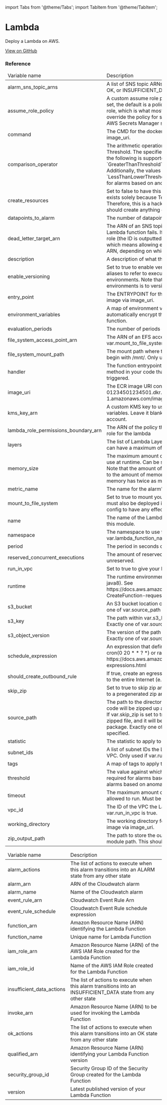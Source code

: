 import Tabs from '@theme/Tabs';
import TabItem from '@theme/TabItem';

# Lambda

Deploy a Lambda on AWS.

<a href="https://github.com/gruntwork-io/terraform-aws-service-catalog/tree/master/modules/services/lambda" class="link-button">View on GitHub</a>

### Reference 
              
<Tabs>
  <TabItem value="inputs" label="Inputs" default>
    <table>
        <thead>
            <tr>
                <td>Variable name</td>
                <td>Description</td>
            </tr>
        </thead>
        <tbody>
            <tr>
        <td>alarm_sns_topic_arns</td>
        <td>A list of SNS topic ARNs to notify when the lambda alarms change to ALARM, OK, or INSUFFICIENT_DATA state</td>
    </tr><tr>
        <td>assume_role_policy</td>
        <td>A custom assume role policy for the IAM role for this Lambda function. If not set, the default is a policy that allows the Lambda service to assume the IAM role, which is what most users will need. However, you can use this variable to override the policy for special cases, such as using a Lambda function to rotate AWS Secrets Manager secrets.</td>
    </tr><tr>
        <td>command</td>
        <td>The CMD for the docker image. Only used if you specify a Docker image via image_uri.</td>
    </tr><tr>
        <td>comparison_operator</td>
        <td>The arithmetic operation to use when comparing the specified Statistic and Threshold. The specified Statistic value is used as the first operand. Either of the following is supported: `GreaterThanOrEqualToThreshold`, `GreaterThanThreshold`, `LessThanThreshold`, `LessThanOrEqualToThreshold`. Additionally, the values `LessThanLowerOrGreaterThanUpperThreshold`, `LessThanLowerThreshold`, and `GreaterThanUpperThreshold` are used only for alarms based on anomaly detection models.</td>
    </tr><tr>
        <td>create_resources</td>
        <td>Set to false to have this module skip creating resources. This weird parameter exists solely because Terraform does not support conditional modules. Therefore, this is a hack to allow you to conditionally decide if this module should create anything or not.</td>
    </tr><tr>
        <td>datapoints_to_alarm</td>
        <td>The number of datapoints that must be breaching to trigger the alarm.</td>
    </tr><tr>
        <td>dead_letter_target_arn</td>
        <td>The ARN of an SNS topic or an SQS queue to notify when invocation of a Lambda function fails. If this option is used, you must grant this function's IAM role (the ID is outputted as iam_role_id) access to write to the target object, which means allowing either the sns:Publish or sqs:SendMessage action on this ARN, depending on which service is targeted.</td>
    </tr><tr>
        <td>description</td>
        <td>A description of what the Lambda function does.</td>
    </tr><tr>
        <td>enable_versioning</td>
        <td>Set to true to enable versioning for this Lambda function. This allows you to use aliases to refer to execute different versions of the function in different environments. Note that an alternative way to run Lambda functions in multiple environments is to version your Terraform code.</td>
    </tr><tr>
        <td>entry_point</td>
        <td>The ENTRYPOINT for the docker image. Only used if you specify a Docker image via image_uri.</td>
    </tr><tr>
        <td>environment_variables</td>
        <td>A map of environment variables to pass to the Lambda function. AWS will automatically encrypt these with KMS and decrypt them when running the function.</td>
    </tr><tr>
        <td>evaluation_periods</td>
        <td>The number of periods over which data is compared to the specified threshold.</td>
    </tr><tr>
        <td>file_system_access_point_arn</td>
        <td>The ARN of an EFS access point to use to access the file system. Only used if var.mount_to_file_system is true.</td>
    </tr><tr>
        <td>file_system_mount_path</td>
        <td>The mount path where the lambda can access the file system. This path must begin with /mnt/. Only used if var.mount_to_file_system is true.</td>
    </tr><tr>
        <td>handler</td>
        <td>The function entrypoint in your code. This is typically the name of a function or method in your code that AWS will execute when this Lambda function is triggered.</td>
    </tr><tr>
        <td>image_uri</td>
        <td>The ECR image URI containing the function's deployment package. Example: 01234501234501.dkr.ecr.us-east-1.amazonaws.com/image_name:image_tag</td>
    </tr><tr>
        <td>kms_key_arn</td>
        <td>A custom KMS key to use to encrypt and decrypt Lambda function environment variables. Leave it blank to use the default KMS key provided in your AWS account.</td>
    </tr><tr>
        <td>lambda_role_permissions_boundary_arn</td>
        <td>The ARN of the policy that is used to set the permissions boundary for the IAM role for the lambda</td>
    </tr><tr>
        <td>layers</td>
        <td>The list of Lambda Layer Version ARNs to attach to your Lambda Function. You can have a maximum of 5 Layers attached to each function.</td>
    </tr><tr>
        <td>memory_size</td>
        <td>The maximum amount of memory, in MB, your Lambda function will be able to use at runtime. Can be set in 64MB increments from 128MB up to 1536MB. Note that the amount of CPU power given to a Lambda function is proportional to the amount of memory you request, so a Lambda function with 256MB of memory has twice as much CPU power as one with 128MB.</td>
    </tr><tr>
        <td>metric_name</td>
        <td>The name for the alarm's associated metric.</td>
    </tr><tr>
        <td>mount_to_file_system</td>
        <td>Set to true to mount your Lambda function on an EFS. Note that the lambda must also be deployed inside a VPC (run_in_vpc must be set to true) for this config to have any effect.</td>
    </tr><tr>
        <td>name</td>
        <td>The name of the Lambda function. Used to namespace all resources created by this module.</td>
    </tr><tr>
        <td>namespace</td>
        <td>The namespace to use for all resources created by this module. If not set, var.lambda_function_name, with '-scheduled' as a suffix, is used.</td>
    </tr><tr>
        <td>period</td>
        <td>The period in seconds over which the specified `statistic` is applied.</td>
    </tr><tr>
        <td>reserved_concurrent_executions</td>
        <td>The amount of reserved concurrent executions for this lambda function or -1 if unreserved.</td>
    </tr><tr>
        <td>run_in_vpc</td>
        <td>Set to true to give your Lambda function access to resources within a VPC.</td>
    </tr><tr>
        <td>runtime</td>
        <td>The runtime environment for the Lambda function (e.g. nodejs, python2.7, java8). See https://docs.aws.amazon.com/lambda/latest/dg/API_CreateFunction.html#SSS-CreateFunction-request-Runtime for all possible values.</td>
    </tr><tr>
        <td>s3_bucket</td>
        <td>An S3 bucket location containing the function's deployment package. Exactly one of var.source_path or the var.s3_xxx variables must be specified.</td>
    </tr><tr>
        <td>s3_key</td>
        <td>The path within var.s3_bucket where the deployment package is located. Exactly one of var.source_path or the var.s3_xxx variables must be specified.</td>
    </tr><tr>
        <td>s3_object_version</td>
        <td>The version of the path in var.s3_key to use as the deployment package. Exactly one of var.source_path or the var.s3_xxx variables must be specified.</td>
    </tr><tr>
        <td>schedule_expression</td>
        <td>An expression that defines the schedule for this lambda job. For example, cron(0 20 * * ? *) or rate(5 minutes). For more information visit https://docs.aws.amazon.com/lambda/latest/dg/services-cloudwatchevents-expressions.html</td>
    </tr><tr>
        <td>should_create_outbound_rule</td>
        <td>If true, create an egress rule allowing all outbound traffic from Lambda function to the entire Internet (e.g. 0.0.0.0/0).</td>
    </tr><tr>
        <td>skip_zip</td>
        <td>Set to true to skip zip archive creation and assume that var.source_path points to a pregenerated zip archive.</td>
    </tr><tr>
        <td>source_path</td>
        <td>The path to the directory that contains your Lambda function source code. This code will be zipped up and uploaded to Lambda as your deployment package. If var.skip_zip is set to true, then this is assumed to be the path to an already-zipped file, and it will be uploaded directly to Lambda as a deployment package. Exactly one of var.source_path or the var.s3_xxx variables must be specified.</td>
    </tr><tr>
        <td>statistic</td>
        <td>The statistic to apply to the alarm's associated metric.</td>
    </tr><tr>
        <td>subnet_ids</td>
        <td>A list of subnet IDs the Lambda function should be able to access within your VPC. Only used if var.run_in_vpc is true.</td>
    </tr><tr>
        <td>tags</td>
        <td>A map of tags to apply to the Lambda function.</td>
    </tr><tr>
        <td>threshold</td>
        <td>The value against which the specified statistic is compared. This parameter is required for alarms based on static thresholds, but should not be used for alarms based on anomaly detection models.</td>
    </tr><tr>
        <td>timeout</td>
        <td>The maximum amount of time, in seconds, your Lambda function will be allowed to run. Must be between 1 and 900 seconds.</td>
    </tr><tr>
        <td>vpc_id</td>
        <td>The ID of the VPC the Lambda function should be able to access. Only used if var.run_in_vpc is true.</td>
    </tr><tr>
        <td>working_directory</td>
        <td>The working directory for the docker image. Only used if you specify a Docker image via image_uri.</td>
    </tr><tr>
        <td>zip_output_path</td>
        <td>The path to store the output zip file of your source code. If empty, defaults to module path. This should be the full path to the zip file, not a directory.</td>
    </tr>
        </tbody>
    </table>
  </TabItem>
  <TabItem value="outputs" label="Outputs">
    <table>
        <thead>
            <tr>
                <td>Variable name</td>
                <td>Description</td>
            </tr>
        </thead>
        <tbody>
            <tr>
        <td>alarm_actions</td>
        <td>The list of actions to execute when this alarm transitions into an ALARM state from any other state</td>
    </tr><tr>
        <td>alarm_arn</td>
        <td>ARN of the Cloudwatch alarm</td>
    </tr><tr>
        <td>alarm_name</td>
        <td>Name of the Cloudwatch alarm</td>
    </tr><tr>
        <td>event_rule_arn</td>
        <td>Cloudwatch Event Rule Arn</td>
    </tr><tr>
        <td>event_rule_schedule</td>
        <td>Cloudwatch Event Rule schedule expression</td>
    </tr><tr>
        <td>function_arn</td>
        <td>Amazon Resource Name (ARN) identifying the Lambda Function</td>
    </tr><tr>
        <td>function_name</td>
        <td>Unique name for Lambda Function</td>
    </tr><tr>
        <td>iam_role_arn</td>
        <td>Amazon Resource Name (ARN) of the AWS IAM Role created for the Lambda Function</td>
    </tr><tr>
        <td>iam_role_id</td>
        <td>Name of the AWS IAM Role created for the Lambda Function</td>
    </tr><tr>
        <td>insufficient_data_actions</td>
        <td>The list of actions to execute when this alarm transitions into an INSUFFICIENT_DATA state from any other state</td>
    </tr><tr>
        <td>invoke_arn</td>
        <td>Amazon Resource Name (ARN) to be used for invoking the Lambda Function</td>
    </tr><tr>
        <td>ok_actions</td>
        <td>The list of actions to execute when this alarm transitions into an OK state from any other state</td>
    </tr><tr>
        <td>qualified_arn</td>
        <td>Amazon Resource Name (ARN) identifying your Lambda Function version</td>
    </tr><tr>
        <td>security_group_id</td>
        <td>Security Group ID of the Security Group created for the Lambda Function</td>
    </tr><tr>
        <td>version</td>
        <td>Latest published version of your Lambda Function</td>
    </tr>
        </tbody>
    </table>
  </TabItem>
</Tabs>


<!-- ##DOCS-SOURCER-START
{"sourcePlugin":"Service Catalog Reference","hash":"e54e010c9fe1eae4b721ff4207db9cab"}
##DOCS-SOURCER-END -->
